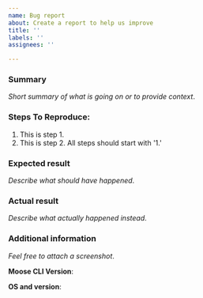 ```yaml
---
name: Bug report
about: Create a report to help us improve
title: ''
labels: ''
assignees: ''

---
```


### Summary

_Short summary of what is going on or to provide context_.

### Steps To Reproduce:

1.  This is step 1.
1.  This is step 2. All steps should start with '1.'

### Expected result

_Describe what should have happened_.

### Actual result

_Describe what actually happened instead_.

### Additional information

_Feel free to attach a screenshot_.

**Moose CLI Version**:

**OS and version**:
